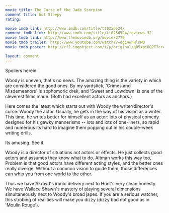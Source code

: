 ```yaml
---
movie title: The Curse of the Jade Scorpion
comment title: Not Sleepy
rating: 

movie imdb link: http://www.imdb.com/title/tt0256524/
comment imdb link: http://www.imdb.com/title/tt0256524/reviews-32
movie tmdb link: http://www.themoviedb.org/movie/2779
movie tmdb trailer: http://www.youtube.com/watch?v=dg14wnHlnMQ
movie tmdb poster: http://cf2.imgobject.com/t/p/original/qR5xpi6Q2T7creSDWVrcSBrQqnV.jpg

layout: comment
---
```


Spoilers herein.

Woody is uneven, that's no news. The amazing thing is the variety in which are considered the good ones. By my yardstick, 'Crimes and Misdemeanors' is sophomoric drek, and 'Sweet and Lowdown' is one of the cleverest films made. (Both had excellent actors as anchors.)

Here comes the latest which starts out with Woody the writer/director's curse: Woody the actor. Usually, he gets in the way of his vision as a writer. This time, he writes better for himself as an actor: lots of physical comedy designed for his gawky mannerisms -- lots and lots of one-liners, so rapid and numerous its hard to imagine them popping out in his couple-week writing drills.

Its amusing. See it.

Woody is a director of situations not actors or effects. He just collects good actors and assumes they know what to do. Altman works this way too, Problem is that good actors have different acting styles, and the better ones really diverge. Without a common vision to guide them, those differences can whip you from one world to the other.

Thus we have Akroyd's ironic delivery next to Hunt's very clean honesty. We have Wallace Shawn's mastery of playing several dimensions simultaneously next to Woody's broad japes. If you are a serious watcher, this strobing of realities will make you dizzy (dizzy bad not good as in 'Moulin Rouge').
